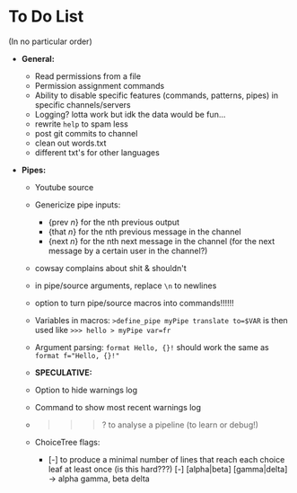 # To Do List

(In no particular order)


* **General:**
    * Read permissions from a file
    * Permission assignment commands
    * Ability to disable specific features (commands, patterns, pipes) in specific channels/servers
    * Logging? lotta work but idk the data would be fun...
    * rewrite `help` to spam less
    * post git commits to channel
    * clean out words.txt
    * different txt's for other languages

* **Pipes:**
    * Youtube source
    * Genericize pipe inputs:
        * {prev *n*} for the nth previous output
        * {that *n*} for the nth previous message in the channel
        * {next *n*} for the nth next message in the channel (for the next message by a certain user in the channel?)

    * cowsay complains about shit & shouldn't

    * in pipe/source arguments, replace `\n` to newlines

    * option to turn pipe/source macros into commands!!!!!!
    * Variables in macros: `>define_pipe myPipe translate to=$VAR` is then used like `>>> hello > myPipe var=fr`

    * Argument parsing: `format Hello, {}!` should work the same as `format f="Hello, {}!"`

    * **SPECULATIVE:**
    * Option to hide warnings log
    * Command to show most recent warnings log
    * >>>? to analyse a pipeline (to learn or debug!)
    * ChoiceTree flags:
        * [-] to produce a minimal number of lines that reach each choice leaf at least once (is this hard???)
            [-] [alpha|beta] [gamma|delta] → alpha gamma, beta delta
